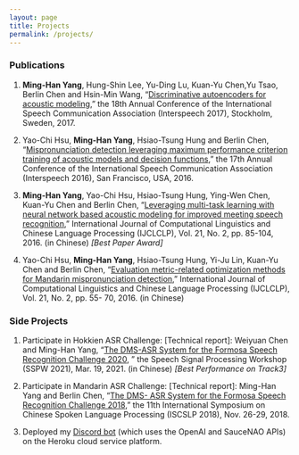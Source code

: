```yaml
---
layout: page
title: Projects
permalink: /projects/
---
```


### Publications

1. __Ming-Han Yang__, Hung-Shin Lee, Yu-Ding Lu, Kuan-Yu Chen,Yu Tsao, Berlin Chen and Hsin-Min
Wang, “[Discriminative autoencoders for acoustic modeling](https://homepage.iis.sinica.edu.tw/papers/whm/20762-F.pdf),” the 18th Annual Conference of the
International Speech Communication Association (Interspeech 2017), Stockholm, Sweden, 2017.

2. Yao-Chi Hsu, __Ming-Han Yang__, Hsiao-Tsung Hung and Berlin Chen, “[Mispronunciation detection
leveraging maximum performance criterion training of acoustic models and decision functions](https://www.isca-speech.org/archive/pdfs/interspeech_2016/hsu16c_interspeech.pdf),” the 17th
Annual Conference of the International Speech Communication Association (Interspeech 2016), San
Francisco, USA, 2016.

3. __Ming-Han Yang__, Yao-Chi Hsu, Hsiao-Tsung Hung, Ying-Wen Chen, Kuan-Yu Chen and Berlin Chen,
“[Leveraging multi-task learning with neural network based acoustic modeling for improved meeting speech
recognition](https://aclanthology.org/O16-3006.pdf),” International Journal of Computational Linguistics and Chinese Language Processing
(IJCLCLP), Vol. 21, No. 2, pp. 85-104, 2016. (in Chinese) *[Best Paper Award]*

4. Yao-Chi Hsu, __Ming-Han Yang__, Hsiao-Tsung Hung, Yi-Ju Lin, Kuan-Yu Chen and Berlin Chen,
“[Evaluation metric-related optimization methods for Mandarin mispronunciation detection](https://aclanthology.org/O16-3004.pdf),” International
Journal of Computational Linguistics and Chinese Language Processing (IJCLCLP), Vol. 21, No. 2, pp. 55-
70, 2016. (in Chinese)

### Side Projects
1. Participate in Hokkien ASR Challenge: [Technical report]: Weiyuan Chen and Ming-Han Yang, “[The
DMS-ASR System for the Formosa Speech Recognition Challenge 2020](https://drive.google.com/file/d/1aSk3I5JiZHfUqRyMHShK8-zsgzlNFyGR/view), ” the Speech Signal Processing
Workshop (SSPW 2021), Mar. 19, 2021. (in Chinese) *[Best Performance on Track3]*

2. Participate in Mandarin ASR Challenge: [Technical report]: Ming-Han Yang and Berlin Chen, “[The DMS-
ASR System for the Formosa Speech Recognition Challenge 2018](https://drive.google.com/file/d/15dWU2ISWqZS0VkPie9OsDESEPENQJH-j/view),” the 11th International Symposium on
Chinese Spoken Language Processing (ISCSLP 2018), Nov. 26-29, 2018.

3. Deployed my [Discord bot](https://github.com/mhy-kevin-dev/discord-bot) (which uses the OpenAI and SauceNAO APIs) on the Heroku cloud service
platform.
